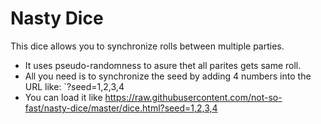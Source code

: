 # Nasty Dice

This dice allows you to synchronize rolls between multiple parties. 

* It uses pseudo-randomness to asure thet all parites gets same roll. 
* All you need is to synchronize the seed by adding 4 numbers into the URL like: `?seed=1,2,3,4
* You can load it like https://raw.githubusercontent.com/not-so-fast/nasty-dice/master/dice.html?seed=1,2,3,4
